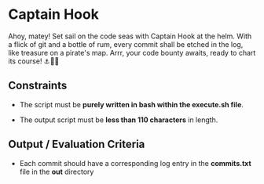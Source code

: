 # Captain Hook

Ahoy, matey! Set sail on the code seas with Captain Hook at the helm. With a flick of git and a bottle of rum, every commit shall be etched in the log, like treasure on a pirate's map. Arrr, your code bounty awaits, ready to chart its course! ⚓🏴‍☠️


## Constraints

- The script must be **purely written in bash within the execute.sh file**.

- The output script must be **less than 110 characters** in length.


## Output / Evaluation Criteria

- Each commit should have a corresponding log entry in the **commits.txt** file in the **out** directory